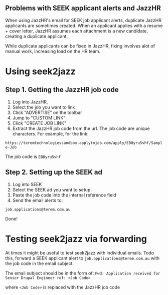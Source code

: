 ## Problems with SEEK applicant alerts and JazzHR

When using JazzHR's email for SEEK job applicant alerts, duplicate JazzHR applicants are sometimes created. When an applicant applies with a resume + cover letter, JazzHR assumes each attachment is a new candidate, creating a duplicate applicant.

While duplicate applicants can be fixed in JazzHR, fixing involves alot of manual work, increasing load on the HR team.

# Using seek2jazz

## Step 1. Getting the JazzHR job code

1. Log into JazzHR, 
2. Select the job you want to link
3. Click "ADVERTISE" on the toolbar
4. Jump to "CUSTOM LINK"
5. Click "CREATE JOB LINK"
6. Extract the JazzHR job code from the url. The job code are unique characters. 
For example, for the link:

`https://teremtechnologiessandbox.applytojob.com/apply/EB8yru5vhf/Sample-Job`

The job code is `EB8yru5vhf`

## Step 2. Setting up the SEEK ad

1. Log into SEEK
2. Select the SEEK ad you want to setup
3. Paste the job code into the internal reference field
4. Send the email alerts to:

`job.applications@terem.com.au`

Done!

# Testing seek2jazz via forwarding
At times it might be useful to test seek2jazz with individual emails. Todo this, forward a SEEK applicant alert to `job.applications@terem.com.au` with the job code in the email subject.

The email subject should be in the form of: 
`Fwd: Application received for Senior Drupal Engineer ref: <Job Code>`

where `<Job Code>` is replaced with the JazzHR job code

